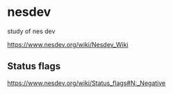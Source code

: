 # nesdev
study of nes dev


https://www.nesdev.org/wiki/Nesdev_Wiki

## Status flags
https://www.nesdev.org/wiki/Status_flags#N:_Negative
